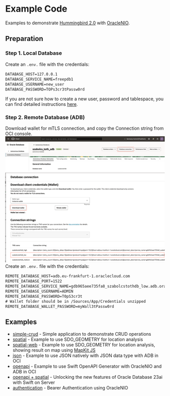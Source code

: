 # Example Code

Examples to demonstrate [Hummingbird 2.0](https://hummingbird.codes) with [OracleNIO](https://github.com/lovetodream/oracle-nio/tree/main).

## Preparation
### Step 1. Local Database

Create an `.env.` file with the credentials:
```
DATABASE_HOST=127.0.0.1
DATABASE_SERVICE_NAME=freepdb1
DATABASE_USERNAME=new_user
DATABASE_PASSWORD=TOPs3cr3tPassw0rd
```
If you are not sure how to create a new user, password and tablespace, you can find detailed instructions [here](https://medium.com/@kicsipixel/how-to-start-using-oracle-database-23ai-free-container-image-15eb13ec344f).

### Step 2. Remote Database (ADB)
Download wallet for mTLS connection, and copy the Connection string from OCI console.
![](ADB.png)
![](ADB2.png)
Create an `.env.` file with the credentials:
```
REMOTE_DATABASE_HOST=adb.eu-frankfurt-1.oraclecloud.com
REMOTE_DATABASE_PORT=1522
REMOTE_DATABASE_SERVICE_NAME=gdb965aee735fa8_szabolcstothdb_low.adb.oraclecloud.com
REMOTE_DATABASE_USERNAME=ADMIN
REMOTE_DATABASE_PASSWORD=T0pS3cr3t
# Wallet folder should be in /Sources/App/Credentials unzipped
REMOTE_DATABASE_WALLET_PASSWORD=myWall3tPassw0rd
```

## Examples
- [simple-crud](https://github.com/kicsipixel/oracle-nio-examples/tree/main/simple_crud) - Simple application to demonstrate CRUD operations
- [spatial](https://github.com/kicsipixel/oracle-nio-examples/tree/main/spatial) - Example to use SDO_GEOMETRY for location analysis
- [spatial-web](https://github.com/kicsipixel/oracle-nio-examples/tree/main/spatial-web) - Example to use SDO_GEOMETRY for location analysis, showing result on map using [MapKit JS](https://developer.apple.com/maps/web/)
- [json](https://github.com/kicsipixel/oracle-nio-examples/tree/main/json) - Example to use JSON natively with JSON data type with ADB in OCI
- [openapi](https://github.com/kicsipixel/oracle-nio-examples/tree/main/openapi) - Example to use Swift OpenAPI Generator with OracleNIO and ADB in OCI
- [openapi + spatial](https://github.com/kicsipixel/oracle-nio-examples/tree/main/Pharmacies) - Unlocking the new features of Oracle Database 23ai with Swift on Server
- [authentication](https://github.com/kicsipixel/oracle-nio-examples/tree/main/authentication) - Bearer Authentication using OracleNIO
